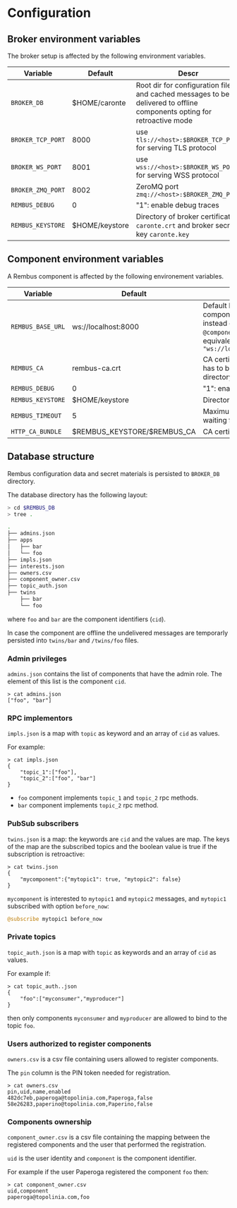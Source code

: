 # Configuration

## Broker environment variables

The broker setup is affected by the following environment variables.

| Variable |Default| Descr |
|----------|-------|-------|
|`BROKER_DB`|\$HOME/caronte | Root dir for configuration files and cached messages to be delivered to offline components opting for retroactive mode|
|`BROKER_TCP_PORT`|8000|use `tls://<host>:$BROKER_TCP_PORT` for serving TLS protocol|
|`BROKER_WS_PORT`|8001|use `wss://<host>:$BROKER_WS_PORT` for serving WSS protocol|
|`BROKER_ZMQ_PORT`|8002|ZeroMQ port `zmq://<host>:$BROKER_ZMQ_PORT`|
|`REMBUS_DEBUG`|0| "1": enable debug traces|
|`REMBUS_KEYSTORE`|\$HOME/keystore| Directory of broker certificate `caronte.crt` and broker secret key `caronte.key`|

## Component environment variables

A Rembus component is affected by the following environement variables. 

| Variable |Default| Descr |
|----------|-------|-------|
|`REMBUS_BASE_URL`|ws://localhost:8000|Default base url when defining component with  a simple string instead of a complete url. `@component "myclient"` is equivalent to `@component "ws://localhost:8000/myclient"`|
|`REMBUS_CA`|rembus-ca.crt|CA certificate file name. This file has to be in `$REMBUS_KEYSTORE` directory|
|`REMBUS_DEBUG`|0| "1": enable debug traces|
|`REMBUS_KEYSTORE`|\$HOME/keystore| Directory of CA certificate|
|`REMBUS_TIMEOUT`|5| Maximum number of seconds waiting for rpc responses|
|`HTTP_CA_BUNDLE`|\$REMBUS\_KEYSTORE/\$REMBUS\_CA|CA certificate|

## Database structure

Rembus configuration data and secret materials is persisted to `BROKER_DB` directory.

The database directory has the following layout:

```sh
> cd $REMBUS_DB
> tree .

.
├── admins.json
├── apps
│   ├── bar
│   └── foo
├── impls.json
├── interests.json
├── owners.csv
├── component_owner.csv
├── topic_auth.json
├── twins
    ├── bar
    └── foo


```

where `foo` and `bar` are the component identifiers (`cid`).

In case the component are offline the undelivered messages are temporarly persisted into `twins/bar` and `/twins/foo` files.

### Admin privileges

`admins.json` contains the list of components that have the admin role.
The element of this list is the component `cid`.

```text
> cat admins.json
["foo", "bar"]
```

### RPC implementors

`impls.json` is a map with `topic` as keyword and an array of `cid` as values.

For example:

```text
> cat impls.json
{
    "topic_1":["foo"],
    "topic_2":["foo", "bar"]
}
```

* `foo` component implements `topic_1` and `topic_2` rpc methods.
* `bar` component implements `topic_2` rpc method.

### PubSub subscribers

`twins.json` is a map: the keywords are `cid` and the values are map.
The keys of the map are the subscribed topics and the boolean value is true if the
subscription is retroactive:

```text
> cat twins.json
{
    "mycomponent":{"mytopic1": true, "mytopic2": false}
}
```

`mycomponent` is interested to `mytopic1` and `mytopic2` messages, and `mytopic1` subscribed with option `before_now`:

```julia
@subscribe mytopic1 before_now
```

### Private topics

`topic_auth.json` is a map with `topic` as keywords and an array of `cid` as values.
  
For example if:

```text
> cat topic_auth..json
{
    "foo":["myconsumer","myproducer"]
}
```

then only components `myconsumer` and `myproducer` are allowed to bind to the topic `foo`.

### Users authorized to register components

`owners.csv` is a csv file containing users allowed to register components.

The `pin` column is the PIN token needed for registration.

```text
> cat owners.csv 
pin,uid,name,enabled
482dc7eb,paperoga@topolinia.com,Paperoga,false
58e26283,paperino@topolinia.com,Paperino,false
```

### Components ownership

`component_owner.csv` is a csv file containing the mapping between the registered components and the user that performed the registration.

`uid` is the user identity and `component` is the component identifier.

For example if the user Paperoga registered the component `foo` then:

```text
> cat component_owner.csv
uid,component
paperoga@topolinia.com,foo
```
